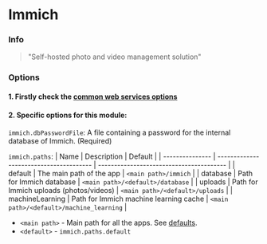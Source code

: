 # Immich

### Info
> "Self-hosted photo and video management solution"

### Options

#### 1. Firstly check the [common web services options](../web_options.md)
#### 2. Specific options for this module:

`immich.dbPasswordFile`:
A file containing a password for the internal database of Immich. (Required)

`immich.paths`:
| Name            | Description                             | Default                                  |
| --------------- | --------------------------------------- | ---------------------------------------- |
| default         | The main path of the app                | `<main path>/immich`                     |
| database        | Path for Immich database                | `<main path>/<default>/database`         |
| uploads         | Path for Immich uploads (photos/videos) | `<main path>/<default>/uploads`          |
| machineLearning | Path for Immich machine learning cache  | `<main path>/<default>/machine_learning` |

- `<main path>` - Main path for all the apps. See [defaults](../defaults.md#paths).
- `<default>` - `immich.paths.default`
